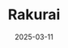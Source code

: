 ---  
layout: startup_page  
title: "Rakurai"  
id: "rakurai.io"  
permalink: "/rakurairakurai.io03112025/"  
website: "http://www.rakurai.io/"  
funding_round: "Seed"  
funding_amount: "$3M"  
investors: "Anagram Ventures, Colosseum, Slow Ventures, Robot Ventures, Crypto.com, P2P.org, GlobalStake, Cyber Fund"  
about: "Rakurai is an infrastructure project supercharging Solana staking, delivering high TPS and high yield to builders and stakers. It operates on the Solana network, providing users, dApps, and bots superior transaction landing while enhancing yield for stakers. Rakurai's solution optimizes the process, allowing for more efficient block creation and ultimately increasing validator rewards."  
markets: "Blockchain, DeFi, Infrastructure, FinTech, Cryptocurrency/Blockchain"  
hq: "San Francisco, California, United States"  
founded_year: "2023"  
linkedin: "https://www.linkedin.com/company/rakurai"  
twitter: "https://twitter.com/Rakurai_io"  
instagram: ""  
facebook: ""  
crunchbase: "https://www.crunchbase.com/organization/rakurai"  
pitchbook: "https://pitchbook.com/profiles/company/607166-02"  

date_display: "11-Mar-2025"  
date: "2025-03-11"

# SEO Optimization  
meta_title: "Rakurai - Seed Funding ($3M)"  
meta_description: "Rakurai, Rakurai is an infrastructure project supercharging Solana staking, delivering high TPS and high yield to builders and stakers. It operates on the Sola..."  
meta_keywords: "Rakurai, Blockchain, DeFi, Infrastructure, FinTech, Cryptocurrency/Blockchain, Seed funding"  
canonical_url: "https://startup.projectstartups.com/rakurairakurai.io03112025/"  
---